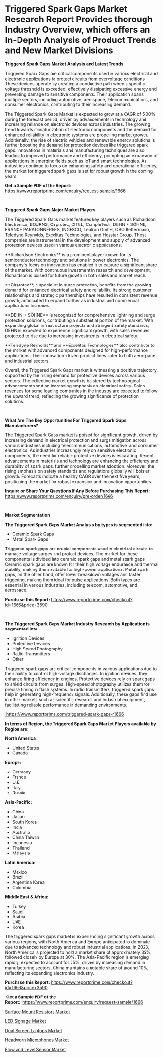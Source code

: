 <p><h1>Triggered Spark Gaps Market Research Report Provides thorough Industry Overview, which offers an In-Depth Analysis of Product Trends and New Market Divisions</h1></p><p><strong>Triggered Spark Gaps Market Analysis and Latest Trends</strong></p>
<p><p>Triggered Spark Gaps are critical components used in various electrical and electronic applications to protect circuits from overvoltage conditions. These devices operate by creating a conductive path when a specific voltage threshold is exceeded, effectively dissipating excessive energy and preventing damage to sensitive components. Their application spans multiple sectors, including automotive, aerospace, telecommunications, and consumer electronics, contributing to their increasing demand.</p><p>The Triggered Spark Gaps Market is expected to grow at a CAGR of 5.00% during the forecast period, driven by advancements in technology and increasing reliance on electronic devices across industries. The growing trend towards miniaturization of electronic components and the demand for enhanced reliability in electronic systems are propelling market growth. Additionally, the rise of electric vehicles and renewable energy solutions is further boosting the demand for protection devices like triggered spark gaps. Innovations in materials and manufacturing techniques are also leading to improved performance and efficiency, prompting an expansion of applications in emerging fields such as IoT and smart technologies. As industries continue to focus on enhancing safety and operational efficiency, the market for triggered spark gaps is set for robust growth in the coming years.</p></p>
<p><strong>Get a Sample PDF of the Report:&nbsp;</strong> <a href="https://www.reportprime.com/enquiry/request-sample/1666?utm_campaign=1876&utm_medium=2&utm_source=Github&utm_content=ia&utm_term=18032025&utm_id=triggered-spark-gaps">https://www.reportprime.com/enquiry/request-sample/1666</a></p>
<p>&nbsp;</p>
<p><strong>Triggered Spark Gaps Major Market Players</strong></p>
<p><p>The Triggered Spark Gaps market features key players such as Richardson Electronics, BOURNS, Cirprotec, CITEL, CompleTech, DEHN + SÖHNE, FRANCE PARATONNERRES, INGESCO, Leutron GmbH, OBO Bettermann, Teledyne Reynolds, Excelitas Technologies, and Hosstar Group. These companies are instrumental in the development and supply of advanced protection devices used in various electronic applications.</p><p>**Richardson Electronics** is a prominent player known for its semiconductor technology and solutions in power electronics. The company's focus on innovation has enabled it to capture a significant share of the market. With continuous investment in research and development, Richardson is poised for future growth in both sales and market reach.</p><p>**Cirprotec**, a specialist in surge protection, benefits from the growing demand for enhanced electrical safety and reliability. Its strong customer relationships and strategic partnerships have resulted in consistent revenue growth, anticipated to expand further as industrial and commercial applications increase.</p><p>**DEHN + SÖHNE** is recognized for comprehensive lightning and surge protection solutions, contributing a substantial portion of the market. With expanding global infrastructure projects and stringent safety standards, DEHN is expected to experience significant growth, with sales revenues projected to rise due to increasing investments in electrical safety.</p><p>**Teledyne Reynolds** and **Excelitas Technologies** also contribute to the market with advanced components designed for high-performance applications. Their innovation-driven product lines cater to both aerospace and industrial sectors.</p><p>Overall, the Triggered Spark Gaps market is witnessing a positive trajectory, supported by the rising demand for protective devices across various sectors. The collective market growth is bolstered by technological advancements and an increasing emphasis on electrical safety. Sales revenues for some leading companies in the industry are expected to follow the upward trend, reflecting the growing significance of protection solutions.</p></p>
<p>&nbsp;</p>
<p><strong>What Are The Key Opportunities For Triggered Spark Gaps Manufacturers?</strong></p>
<p><p>The Triggered Spark Gaps market is poised for significant growth, driven by increasing demand in electrical protection and surge mitigation across various industries including telecommunications, automotive, and consumer electronics. As industries increasingly rely on sensitive electronic components, the need for reliable protective devices is escalating. Recent advancements in materials and technology are enhancing the efficiency and durability of spark gaps, further propelling market adoption. Moreover, the rising emphasis on safety standards and regulations globally will bolster growth. Forecasts indicate a healthy CAGR over the next five years, positioning the market for robust expansion and innovation opportunities.</p></p>
<p><strong>Inquire or Share Your Questions If Any Before Purchasing This Report:</strong> <a href="https://www.reportprime.com/enquiry/pre-order/1666?utm_campaign=1876&utm_medium=2&utm_source=Github&utm_content=ia&utm_term=18032025&utm_id=triggered-spark-gaps">https://www.reportprime.com/enquiry/pre-order/1666</a></p>
<p>&nbsp;</p>
<p><strong>Market Segmentation</strong></p>
<p><strong>The Triggered Spark Gaps Market Analysis by types is segmented into:</strong></p>
<p><ul><li>Ceramic Spark Gaps</li><li>Metal Spark Gaps</li></ul></p>
<p><p>Triggered spark gaps are crucial components used in electrical circuits to manage voltage surges and protect devices. The market for these components is divided into ceramic spark gaps and metal spark gaps. Ceramic spark gaps are known for their high voltage endurance and thermal stability, making them suitable for high-power applications. Metal spark gaps, on the other hand, offer lower breakdown voltages and faster triggering, making them ideal for pulse applications. Both types are essential in various industries, including telecom, automotive, and aerospace.</p></p>
<p><strong>Purchase this Report:&nbsp;</strong><a href="https://www.reportprime.com/checkout?id=1666&price=3590&utm_campaign=1876&utm_medium=2&utm_source=Github&utm_content=ia&utm_term=18032025&utm_id=triggered-spark-gaps">https://www.reportprime.com/checkout?id=1666&price=3590</a></p>
<p>&nbsp;</p>
<p><strong>The Triggered Spark Gaps Market Industry Research by Application is segmented into:</strong></p>
<p><ul><li>Ignition Devices</li><li>Protective Devices</li><li>High Speed Photography</li><li>Radio Transmitters</li><li>Other</li></ul></p>
<p><p>Triggered spark gaps are critical components in various applications due to their ability to control high-voltage discharges. In ignition devices, they enhance firing efficiency in engines. Protective devices rely on spark gaps to shield circuits from surges. High-speed photography utilizes them for precise timing in flash systems. In radio transmitters, triggered spark gaps help in generating high-frequency signals. Additionally, these gaps find use in other markets such as scientific research and industrial equipment, facilitating reliable performance in demanding environments.</p></p>
<p><a href="https://www.reportprime.com/triggered-spark-gaps-r1666?utm_campaign=1876&utm_medium=2&utm_source=Github&utm_content=ia&utm_term=18032025&utm_id=triggered-spark-gaps">&nbsp;https://www.reportprime.com/triggered-spark-gaps-r1666</a></p>
<p><strong>In terms of Region, the Triggered Spark Gaps Market Players available by Region are:</strong></p>
<p>
    <p> <strong> North America: </strong>
        <ul>
            <li>United States</li>
            <li>Canada</li>
        </ul>
        </p> 
    <p> <strong> Europe: </strong>
        <ul>
            <li>Germany</li>
            <li>France</li>
            <li>U.K.</li>
            <li>Italy</li>
            <li>Russia</li>
        </ul>
        </p> 
    <p> <strong> Asia-Pacific: </strong>
        <ul>
            <li>China</li>
            <li>Japan</li>
            <li>South Korea</li>
            <li>India</li>
            <li>Australia</li>
            <li>China Taiwan</li>
            <li>Indonesia</li>
            <li>Thailand</li>
            <li>Malaysia</li>
        </ul>
        </p> 
    <p> <strong> Latin America: </strong>
        <ul>
            <li>Mexico</li>
            <li>Brazil</li>
            <li>Argentina Korea</li>
            <li>Colombia</li>
        </ul>
        </p> 
    <p> <strong> Middle East & Africa: </strong>
        <ul>
            <li>Turkey</li>
            <li>Saudi</li>
            <li>Arabia</li>
            <li>UAE</li>
            <li>Korea</li>
        </ul>
    </p>
    </p>
<p><p>The triggered spark gaps market is experiencing significant growth across various regions, with North America and Europe anticipated to dominate due to advanced technology and robust industrial applications. In 2023, North America is projected to hold a market share of approximately 35%, followed closely by Europe at 30%. The Asia-Pacific region is emerging rapidly, expected to account for 25%, driven by increasing demand in manufacturing sectors. China maintains a notable share of around 10%, reflecting its expanding electronics industry.</p></p>
<p><strong>Purchase this Report: </strong><a href="https://www.reportprime.com/checkout?id=1666&price=3590&utm_campaign=1876&utm_medium=2&utm_source=Github&utm_content=ia&utm_term=18032025&utm_id=triggered-spark-gaps">https://www.reportprime.com/checkout?id=1666&price=3590</a></p>
<p>&nbsp;<strong>Get a Sample PDF of the Report:&nbsp;&nbsp;</strong><a href="https://www.reportprime.com/enquiry/request-sample/1666?utm_campaign=1876&utm_medium=2&utm_source=Github&utm_content=ia&utm_term=18032025&utm_id=triggered-spark-gaps">https://www.reportprime.com/enquiry/request-sample/1666</a></p>
<p><strong></strong></p>
<p><p><a href="https://github.com/djibenesha/Market-Research-Report-List-1/blob/main/surface-mount-resistors-market.md?utm_campaign=1876&utm_medium=2&utm_source=Github&utm_content=ia&utm_term=18032025&utm_id=triggered-spark-gaps">Surface Mount Resistors Market</a></p><p><a href="https://github.com/abedlagagica4/Market-Research-Report-List-1/blob/main/led-signage-market.md?utm_campaign=1876&utm_medium=2&utm_source=Github&utm_content=ia&utm_term=18032025&utm_id=triggered-spark-gaps">LED Signage Market</a></p><p><a href="https://github.com/leehihkl/Market-Research-Report-List-1/blob/main/dual-screen-laptops-market.md?utm_campaign=1876&utm_medium=2&utm_source=Github&utm_content=ia&utm_term=18032025&utm_id=triggered-spark-gaps">Dual Screen Laptops Market</a></p><p><a href="https://github.com/birbamanan03/Market-Research-Report-List-1/blob/main/headworn-microphones-market.md?utm_campaign=1876&utm_medium=2&utm_source=Github&utm_content=ia&utm_term=18032025&utm_id=triggered-spark-gaps">Headworn Microphones Market</a></p><p><a href="https://github.com/nibbsmantji/Market-Research-Report-List-1/blob/main/flow-and-level-sensor-market.md?utm_campaign=1876&utm_medium=2&utm_source=Github&utm_content=ia&utm_term=18032025&utm_id=triggered-spark-gaps">Flow and Level Sensor Market</a></p></p>